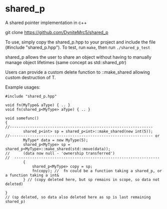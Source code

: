 # shared_p
A shared pointer implementation in c++

git clone https://github.com/DyniteMrc5/shared_p

To use, simply copy the shared_p.hpp to your project and include the file (#include "shared_p.hpp").
To test, run `make`, then run `./shared_p_test`

shared_p allows the user to share an object without having to manually manage object lifetimes (same concept as std::shared_ptr)

Users can provide a custom delete function to ::make_shared allowing custom destruction of T.

Example usages:

	#include "shared_p.hpp"

	void fn(MyType& aType) { .. }
	void fn(shared_p<MyType> aType) { .. }

	void somefunc()
 	{
 	//----------------------------------------------------------------
 			shared_p<int> sp = shared_p<int>::make_shared(new int(5));
 	//---------------------------------------------------------------- or
 			MyType* data = new MyType(5);
 			shared_p<MyType> sp = shared_p<MyType>::make_shared(std::move(data));
 	//		(data now null - 'ownership transferred')
 	//	-----------------------------------------------------------------
 		 	{
 			 	shared_p<MyType> copy = sp;
 			 	fn(copy); //  fn could be a function taking a shared_p, or a function taking a int&
 		 	} // (copy deleted here, but sp remains in scope, so data not deleted)
	 
 	} 
 	// (sp deleted, so data also deleted here as sp is last remaining shared_p)


